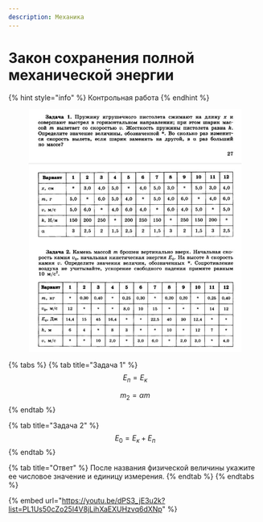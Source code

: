 ```yaml
---
description: Механика
---
```


# Закон сохранения полной механической энергии

{% hint style="info" %}
Контрольная работа
{% endhint %}

<figure><img src="../../../.gitbook/assets/image (3).png" alt=""><figcaption></figcaption></figure>

{% tabs %}
{% tab title="Задача 1" %}
$$E_п=E_к$$

$$m_2=\alpha m$$
{% endtab %}

{% tab title="Задача 2" %}
$$E_0 = E_к+E_п$$
{% endtab %}

{% tab title="Ответ" %}
После названия физической величины укажите ее числовое значение и единицу измерения.
{% endtab %}
{% endtabs %}

{% embed url="https://youtu.be/dPS3_jE3u2k?list=PL1Us50cZo25l4V8jLihXaEXUHzvq6dXNp" %}

